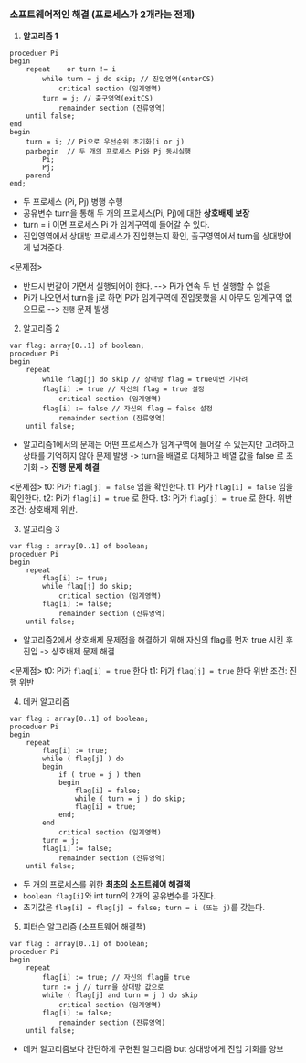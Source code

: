 
### 소프트웨어적인 해결 (프로세스가 2개라는 전제)

1. **알고리즘 1**

```
proceduer Pi
begin
	repeat    or turn != i
		while turn = j do skip; // 진입영역(enterCS)
			critical section (임계영역)
		turn = j; // 출구영역(exitCS)
			remainder section (잔류영역)
	until false;
end
begin
	turn = i; // Pi으로 우선순위 초기화(i or j)
	parbegin  // 두 개의 프로세스 Pi와 Pj 동시실행
		Pi;
		Pj;
	parend
end;
```

- 두 프로세스 (Pi, Pj) 병행 수행
- 공유변수 turn을 통해 두 개의 프로세스(Pi, Pj)에 대한 **상호배제 보장**
- turn = i 이면 프로세스 Pi 가 임계구역에 들어갈 수 있다.
- 진입영역에서 상대방 프로세스가 진입했는지 확인, 출구영역에서 turn을 상대방에게 넘겨준다.

<문제점>
- 반드시 번갈아 가면서 실행되어야 한다. --> Pi가 연속 두 번 실행할 수 없음
-  Pi가 나오면서 turn을 j로 하면 Pi가 임계구역에 진입못했을 시 아무도 임계구역 없으므로 --> `진행` 문제 발생

 2. 알고리즘 2

```
var flag: array[0..1] of boolean;
proceduer Pi
begin
	repeat
		while flag[j] do skip // 상대방 flag = true이면 기다려
		flag[i] := true // 자신의 flag = true 설정
			critical section (임계영역)
		flag[i] := false // 자신의 flag = false 설정
			remainder section (잔류영역)
	until false;
```

- 알고리즘1에서의 문제는 어떤 프로세스가 임계구역에 들어갈 수 있는지만 고려하고 상태를 기억하지 않아 문제 발생 -> turn을 배열로 대체하고 배열 값을 false 로 초기화 -> **진행 문제 해결**

<문제점>
t0: Pi가 `flag[j] = false` 임을 확인한다.
t1: Pj가 `flag[i] = false` 임을 확인한다.
t2: Pi가 `flag[i] = true` 로 한다.
t3: Pj가 `flag[j] = true` 로 한다.
위반 조건: 상호배제 위반.

3. 알고리즘 3

```
var flag : array[0..1] of boolean;
proceduer Pi
begin
	repeat
		flag[i] := true;
		while flag[j] do skip;
			critical section (임계영역)
		flag[i] := false;
			remainder section (잔류영역)
	until false;
```

- 알고리즘2에서 상호배제 문제점을 해결하기 위해 자신의 flag를 먼저 true 시킨 후 진입 -> 상호배제 문제 해결

<문제점>
t0: Pi가 `flag[i] = true` 한다
t1: Pj가 `flag[j] = true` 한다
위반 조건: 진행 위반

4. 데커 알고리즘 

```
var flag : array[0..1] of boolean;
proceduer Pi
begin
	repeat
		flag[i] := true;
		while ( flag[j] ) do
		begin
			if ( true = j ) then
			begin
				flag[i] = false;
				while ( turn = j ) do skip;
				flag[i] = true;
			end;
		end
			critical section (임계영역)
		turn = j;
		flag[i] := false;
			remainder section (잔류영역)
	until false;
```

- 두 개의 프로세스를 위한 **최초의 소프트웨어 해결책**
- `boolean flag[i]`와 int turn의 2개의 공유변수를 가진다.
- 초기값은 `flag[i] = flag[j] = false; turn = i (또는 j)`를 갖는다.

5. 피터슨 알고리즘 (소프트웨어 해결책)

```
var flag : array[0..1] of boolean;
proceduer Pi
begin
	repeat
		flag[i] := true; // 자신의 flag를 true
		turn := j // turn을 상대방 값으로
		while ( flag[j] and turn = j ) do skip
			critical section (임계영역)
		flag[i] := false;
			remainder section (잔류영역)
	until false;
```

- 데커 알고리즘보다 간단하게 구현된 알고리즘 but 상대방에게 진입 기회를 양보